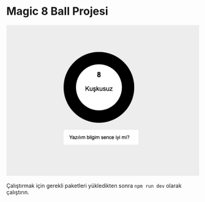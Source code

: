 # Magic 8 Ball Projesi 

![](./Preview.png)

Çalıştırmak için gerekli paketleri yükledikten sonra `npm run dev` olarak çalıştırın.

